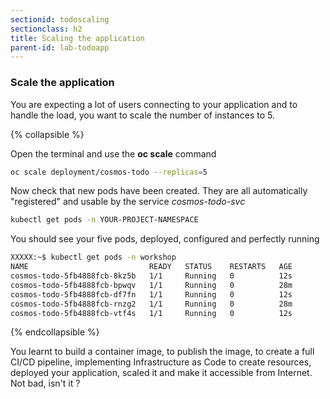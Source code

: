 ```yaml
---
sectionid: todoscaling
sectionclass: h2
title: Scaling the application
parent-id: lab-todoapp
---
```


### Scale the application

You are expecting a lot of users connecting to your application and to handle the load, you want to scale the number of instances to 5.

{% collapsible %}

Open the terminal and use the **oc scale** command

```sh
oc scale deployment/cosmos-todo --replicas=5
```

Now check that new pods have been created. They are all automatically "registered" and usable by the service *cosmos-todo-svc*

```sh
kubectl get pods -n YOUR-PROJECT-NAMESPACE
```

You should see your five pods, deployed, configured and perfectly running

```sh
XXXXX:~$ kubectl get pods -n workshop
NAME                           READY   STATUS    RESTARTS   AGE
cosmos-todo-5fb4888fcb-8kz5b   1/1     Running   0          12s
cosmos-todo-5fb4888fcb-bpwqv   1/1     Running   0          28m
cosmos-todo-5fb4888fcb-df7fn   1/1     Running   0          12s
cosmos-todo-5fb4888fcb-rnzg2   1/1     Running   0          28m
cosmos-todo-5fb4888fcb-vtf4s   1/1     Running   0          12s
```

{% endcollapsible %}

You learnt to build a container image, to publish the image, to create a full CI/CD pipeline, implementing Infrastructure as Code to create resources, deployed your application, scaled it and make it accessible from Internet. Not bad, isn't it ?